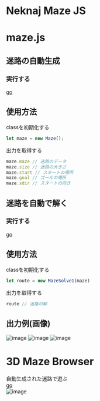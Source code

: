 # Neknaj Maze JS

# maze.js

## 迷路の自動生成  
### 実行する
[go](https://neknaj.github.io/maze/js/generator)

## 使用方法
classを初期化する  
```js
let maze = new Maze();
```
出力を取得する
```js
maze.maze // 迷路のデータ
maze.size // 迷路の大きさ
maze.start // スタートの場所
maze.goal // ゴールの場所
maze.sdir // スタートの向き
```

## 迷路を自動で解く
### 実行する
[go](https://neknaj.github.io/maze/js/auto/1)

## 使用方法
classを初期化する  
```js
let route = new MazeSolve1(maze)
```
出力を取得する
```js
route // 迷路の解
```

## 出力例(画像)
![image](https://user-images.githubusercontent.com/79097169/202877865-bc331b1e-753c-4dd8-b68b-32a7c239dc62.png)
![image](https://user-images.githubusercontent.com/79097169/202878001-9b143946-b285-4497-b9a8-840d74357425.png)
![image](https://user-images.githubusercontent.com/79097169/202878011-c798674f-2900-4c18-8a2a-8331f46a7a45.png)


# 3D Maze Browser
自動生成された迷路で遊ぶ  
[go](https://neknaj.github.io/maze/js/3d)  
![image](https://user-images.githubusercontent.com/79097169/202878028-e6fc92b0-a5d9-4210-bc6f-4c2d9997b0eb.png)